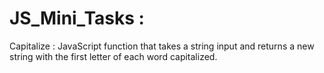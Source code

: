 # JS_Mini_Tasks :
Capitalize : JavaScript function that takes a string input and returns a new string with the first letter of each word capitalized.
